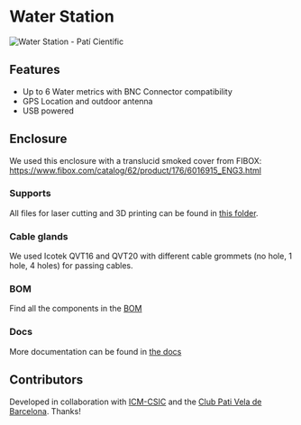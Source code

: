 # Water Station

<img src="https://live.staticflickr.com/65535/51125200496_67b06e79bd_k.jpg" alt="Water Station - Patí Científic">

## Features

- Up to 6 Water metrics with BNC Connector compatibility
- GPS Location and outdoor antenna
- USB powered

## Enclosure

We used this enclosure with a translucid smoked cover from FIBOX:
https://www.fibox.com/catalog/62/product/176/6016915_ENG3.html

### Supports

All files for laser cutting and 3D printing can be found in [this folder](https://github.com/fablabbcn/smartcitizen-enclosures/tree/master/Smart%20Citizen%20Water%20Station/components).

### Cable glands

We used Icotek QVT16 and QVT20 with different cable grommets (no hole, 1 hole, 4 holes) for passing cables.

### BOM

Find all the components in the [BOM](BOM.csv)

### Docs 

More documentation can be found in [the docs](http://docs.smartcitizen.me/Components/Soil%20and%20water/)

## Contributors

Developed in collaboration with [ICM-CSIC](https://www.icm.csic.es/en) and the [Club Pati Vela de Barcelona](https://pativelabarcelona.com/). Thanks!